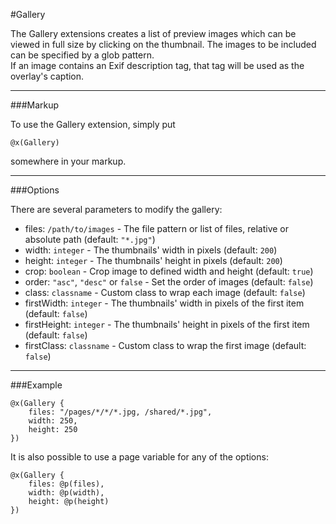 #Gallery

The Gallery extensions creates a list of preview images which can be viewed in full size by clicking on the thumbnail. The images to be included can be specified by a glob pattern.    
If an image contains an Exif description tag, that tag will be used as the overlay's caption.

---

###Markup

To use the Gallery extension, simply put 

	@x(Gallery)
	
somewhere in your markup.

---

###Options

There are several parameters to modify the gallery:

- files: `/path/to/images` - The file pattern or list of files, relative or absolute path (default: `"*.jpg"`)
- width: `integer` - The thumbnails' width in pixels (default: `200`)
- height: `integer` - The thumbnails' height in pixels (default: `200`)
- crop: `boolean` - Crop image to defined width and height (default: `true`)
- order: `"asc"`, `"desc"` or `false` - Set the order of images (default: `false`)
- class: `classname` - Custom class to wrap each image (default: `false`)
- firstWidth: `integer` - The thumbnails' width in pixels of the first item (default: `false`)
- firstHeight: `integer` - The thumbnails' height in pixels of the first item (default: `false`)
- firstClass: `classname` - Custom class to wrap the first image (default: `false`)

---

###Example

	@x(Gallery {
		files: "/pages/*/*/*.jpg, /shared/*.jpg", 
		width: 250, 
		height: 250
	}) 
	
It is also possible to use a page variable for any of the options:

	@x(Gallery {
		files: @p(files), 
		width: @p(width), 
		height: @p(height)
	}) 